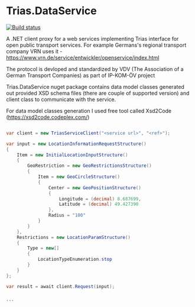 # Trias.DataService

[![Build status](https://ci.appveyor.com/api/projects/status/8ba2g5yglvwcgib1?svg=true)](https://ci.appveyor.com/project/limanartem/trias-dataservice)


A .NET client proxy for a web services implementing Trias interface for open public transport services.
For example Germans's regional transport company VRN uses it - https://www.vrn.de/service/entwickler/openservice/index.html

The protocol is devloped and standardized by VDV (The Association of a German Transport Companies) as part of IP-KOM-ÖV project

Trias.DataService nuget package contains data model classes generated out provided XSD schema files (there are couple of supported version) and client class to communicate with the service.

For data model classes generation I used free tool called Xsd2Code (https://xsd2code.codeplex.com/)

````csharp

var client = new TriasServiceClient("<service url>", "<ref>");

var input = new LocationInformationRequestStructure()
{
	Item = new InitialLocationInputStructure()
	{
		GeoRestriction = new GeoRestrictionsStructure()
		{
			Item = new GeoCircleStructure()
			{
				Center = new GeoPositionStructure()
				{
					Longitude = (decimal) 8.687699,
					Latitude = (decimal) 49.427390
				},
				Radius = "100"
			}
		}
	},
	Restrictions = new LocationParamStructure()
	{
		Type = new[]
		{
			LocationTypeEnumeration.stop
		}
	}
};

var result = await client.Request(input);


```
